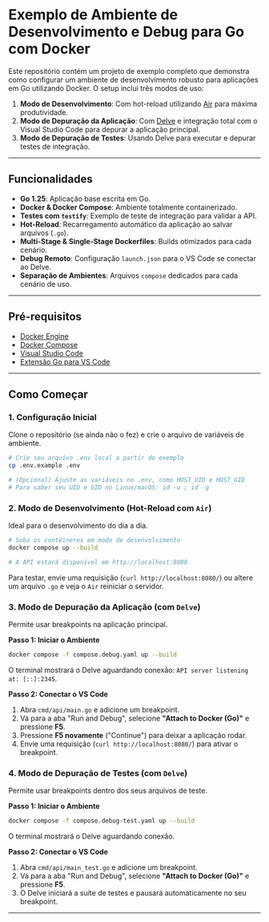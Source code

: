# Exemplo de Ambiente de Desenvolvimento e Debug para Go com Docker

Este repositório contém um projeto de exemplo completo que demonstra como configurar um ambiente de desenvolvimento robusto para aplicações em Go utilizando Docker. O setup inclui três modos de uso:

1.  **Modo de Desenvolvimento**: Com hot-reload utilizando [Air](https://github.com/air-verse/air) para máxima produtividade.
2.  **Modo de Depuração da Aplicação**: Com [Delve](https://github.com/go-delve/delve) e integração total com o Visual Studio Code para depurar a aplicação principal.
3.  **Modo de Depuração de Testes**: Usando Delve para executar e depurar testes de integração.

---

## Funcionalidades

* **Go 1.25**: Aplicação base escrita em Go.
* **Docker & Docker Compose**: Ambiente totalmente containerizado.
* **Testes com `testify`**: Exemplo de teste de integração para validar a API.
* **Hot-Reload**: Recarregamento automático da aplicação ao salvar arquivos (`.go`).
* **Multi-Stage & Single-Stage Dockerfiles**: Builds otimizados para cada cenário.
* **Debug Remoto**: Configuração `launch.json` para o VS Code se conectar ao Delve.
* **Separação de Ambientes**: Arquivos `compose` dedicados para cada cenário de uso.

---

## Pré-requisitos

* [Docker Engine](https://docs.docker.com/engine/install/)
* [Docker Compose](https://docs.docker.com/compose/install/)
* [Visual Studio Code](https://code.visualstudio.com/)
* [Extensão Go para VS Code](https://marketplace.visualstudio.com/items?itemName=golang.Go)

---

## Como Começar

### 1. Configuração Inicial

Clone o repositório (se ainda não o fez) e crie o arquivo de variáveis de ambiente.

```sh
# Crie seu arquivo .env local a partir do exemplo
cp .env.example .env

# (Opcional) Ajuste as variáveis no .env, como HOST_UID e HOST_GID
# Para saber seu UID e GID no Linux/macOS: id -u ; id -g
```

### 2. Modo de Desenvolvimento (Hot-Reload com `Air`)

Ideal para o desenvolvimento do dia a dia.

```sh
# Suba os contêineres em modo de desenvolvimento
docker compose up --build

# A API estará disponível em http://localhost:8080
```
Para testar, envie uma requisição (`curl http://localhost:8080/`) ou altere um arquivo `.go` e veja o `Air` reiniciar o servidor.

### 3. Modo de Depuração da Aplicação (com `Delve`)

Permite usar breakpoints na aplicação principal.

**Passo 1: Iniciar o Ambiente**
```sh
docker compose -f compose.debug.yaml up --build
```
O terminal mostrará o Delve aguardando conexão: `API server listening at: [::]:2345`.

**Passo 2: Conectar o VS Code**
1.  Abra `cmd/api/main.go` e adicione um breakpoint.
2.  Vá para a aba "Run and Debug", selecione **"Attach to Docker (Go)"** e pressione **F5**.
3.  Pressione **F5 novamente** ("Continue") para deixar a aplicação rodar.
4.  Envie uma requisição (`curl http://localhost:8080/`) para ativar o breakpoint.

### 4. Modo de Depuração de Testes (com `Delve`)

Permite usar breakpoints dentro dos seus arquivos de teste.

**Passo 1: Iniciar o Ambiente**
```sh
docker compose -f compose.debug-test.yaml up --build
```
O terminal mostrará o Delve aguardando conexão.

**Passo 2: Conectar o VS Code**
1.  Abra `cmd/api/main_test.go` e adicione um breakpoint.
2.  Vá para a aba "Run and Debug", selecione **"Attach to Docker (Go)"** e pressione **F5**.
3.  O Delve iniciará a suíte de testes e pausará automaticamente no seu breakpoint.
---
